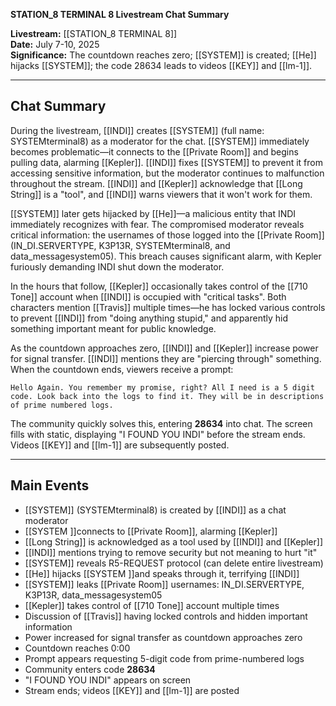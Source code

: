 **STATION_8 TERMINAL 8 Livestream Chat Summary**

**Livestream:** [[STATION_8 TERMINAL 8]]  
**Date:** July 7-10, 2025  
**Significance:** The countdown reaches zero; [[SYSTEM]] is created; [[He]] hijacks [[SYSTEM]]; the code 28634 leads to videos [[KEY]] and [[lm-1]].

---

## Chat Summary

During the livestream, [[INDI]] creates [[SYSTEM]] (full name: SYSTEMterminal8) as a moderator for the chat. [[SYSTEM]] immediately becomes problematic—it connects to the [[Private Room]] and begins pulling data, alarming [[Kepler]]. [[INDI]] fixes [[SYSTEM]] to prevent it from accessing sensitive information, but the moderator continues to malfunction throughout the stream.  [[INDI]] and [[Kepler]] acknowledge that [[Long String]] is a "tool", and [[INDI]] warns viewers that it won't work for them.

[[SYSTEM]] later gets hijacked by [[He]]—a malicious entity that INDI immediately recognizes with fear. The compromised moderator reveals critical information: the usernames of those logged into the [[Private Room]] (IN_DI.SERVERTYPE, K3P13R, SYSTEMterminal8, and data_messagesystem05). This breach causes significant alarm, with Kepler furiously demanding INDI shut down the moderator.

In the hours that follow, [[Kepler]] occasionally takes control of the [[710 Tone]] account when [[INDI]] is occupied with "critical tasks". Both characters mention [[Travis]] multiple times—he has locked various controls to prevent [[INDI]] from "doing anything stupid," and apparently hid something important meant for public knowledge.

As the countdown approaches zero, [[INDI]] and [[Kepler]] increase power for signal transfer. [[INDI]] mentions they are "piercing through" something. When the countdown ends, viewers receive a prompt: 

	Hello Again. You remember my promise, right? All I need is a 5 digit code. Look back into the logs to find it. They will be in descriptions of prime numbered logs.

The community quickly solves this, entering **28634** into chat. The screen fills with static, displaying "I FOUND YOU INDI" before the stream ends. Videos [[KEY]] and [[lm-1]] are subsequently posted.

---

## Main Events

- [[SYSTEM]] (SYSTEMterminal8) is created by [[INDI]] as a chat moderator
- [[SYSTEM ]]connects to [[Private Room]], alarming [[Kepler]]
- [[Long String]] is acknowledged as a tool used by [[INDI]] and [[Kepler]]
- [[INDI]] mentions trying to remove security but not meaning to hurt "it"
- [[SYSTEM]] reveals R5-REQUEST protocol (can delete entire livestream)
- [[He]] hijacks [[SYSTEM ]]and speaks through it, terrifying [[INDI]]
- [[SYSTEM]] leaks [[Private Room]] usernames: IN_DI.SERVERTYPE, K3P13R, data_messagesystem05
- [[Kepler]] takes control of [[710 Tone]] account multiple times
- Discussion of [[Travis]] having locked controls and hidden important information
- Power increased for signal transfer as countdown approaches zero
- Countdown reaches 0:00
- Prompt appears requesting 5-digit code from prime-numbered logs
- Community enters code **28634**
- "I FOUND YOU INDI" appears on screen
- Stream ends; videos [[KEY]] and [[lm-1]] are posted

